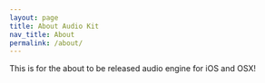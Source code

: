 ```yaml
---
layout: page
title: About Audio Kit
nav_title: About
permalink: /about/
---
```


This is for the about to be released audio engine for iOS and OSX!
